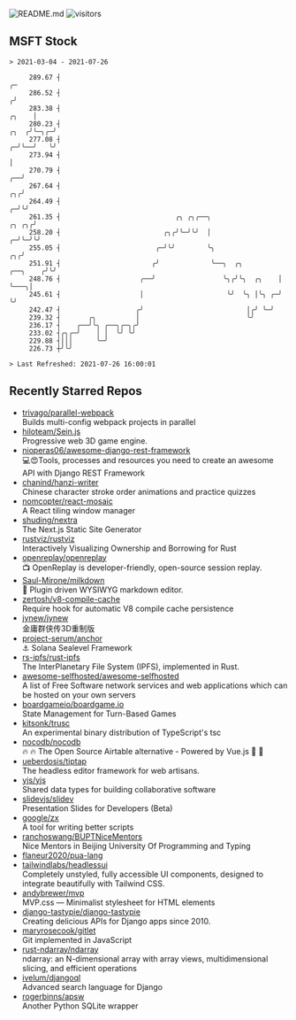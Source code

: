 ![README.md](https://github.com/Gerhut/Gerhut/workflows/README.md/badge.svg)
![visitors](https://visitors.vercel.app/Gerhut/Gerhut?token=8cf69d1f6813d272ef062726b6070c9be4ff72038cfe5a7ded7384a8da65d866)

## MSFT Stock

```
> 2021-03-04 - 2021-07-26

     289.67 ┤                                                                                                 ╭─ 
     286.52 ┤                                                                                                ╭╯  
     283.38 ┤                                                                                          ╭╮    │   
     280.23 ┤                                                                                     ╭╮  ╭╯╰─╮╭─╯   
     277.08 ┤                                                                                   ╭─╯╰──╯   ╰╯     
     273.94 ┤                                                                                   │                
     270.79 ┤                                                                                ╭──╯                
     267.64 ┤                                                                             ╭╮╭╯                   
     264.49 ┤                                                                           ╭─╯╰╯                    
     261.35 ┤                             ╭╮ ╭╮╭──╮                               ╭╮ ╭╮╭╯                        
     258.20 ┤                          ╭╮╭╯╰─╯╰╯  │                             ╭─╯╰─╯╰╯                         
     255.05 ┤                        ╭─╯╰╯        ╰╮                         ╭╮╭╯                                
     251.91 ┤                       ╭╯             ╰──╮  ╭╮         ╭──╮    ╭╯╰╯                                 
     248.76 ┤                    ╭──╯                 ╰╮╭╯╰╮  ╭╮    │  ╰───╮│                                    
     245.61 ┤                    │                     ╰╯  ╰╮ │╰╮ ╭─╯      ╰╯                                    
     242.47 ┤                   ╭╯                          │╭╯ ╰─╯                                              
     239.32 ┤       ╭╮          │                           ╰╯                                                   
     236.17 ┤    ╭──╯╰╮ ╭──╮╭─╮╭╯                                                                                
     233.02 ┤╭╮╭─╯    │ │  ╰╯ ╰╯                                                                                 
     229.88 ┤│││      ╰─╯                                                                                        
     226.73 ┼╯╰╯                                                                                                 

> Last Refreshed: 2021-07-26 16:00:01
```

## Recently Starred Repos

- [trivago/parallel-webpack](https://github.com/trivago/parallel-webpack)  
  Builds multi-config webpack projects in parallel
- [hiloteam/Sein.js](https://github.com/hiloteam/Sein.js)  
  Progressive web 3D game engine.
- [nioperas06/awesome-django-rest-framework](https://github.com/nioperas06/awesome-django-rest-framework)  
   💻😍Tools, processes and resources you need to create an awesome API with Django REST Framework
- [chanind/hanzi-writer](https://github.com/chanind/hanzi-writer)  
  Chinese character stroke order animations and practice quizzes
- [nomcopter/react-mosaic](https://github.com/nomcopter/react-mosaic)  
  A React tiling window manager
- [shuding/nextra](https://github.com/shuding/nextra)  
  The Next.js Static Site Generator
- [rustviz/rustviz](https://github.com/rustviz/rustviz)  
  Interactively Visualizing Ownership and Borrowing for Rust
- [openreplay/openreplay](https://github.com/openreplay/openreplay)  
  :tv: OpenReplay is developer-friendly, open-source session replay.
- [Saul-Mirone/milkdown](https://github.com/Saul-Mirone/milkdown)  
  🍼 Plugin driven WYSIWYG  markdown editor.
- [zertosh/v8-compile-cache](https://github.com/zertosh/v8-compile-cache)  
  Require hook for automatic V8 compile cache persistence
- [jynew/jynew](https://github.com/jynew/jynew)  
  金庸群侠传3D重制版
- [project-serum/anchor](https://github.com/project-serum/anchor)  
  ⚓ Solana Sealevel Framework
- [rs-ipfs/rust-ipfs](https://github.com/rs-ipfs/rust-ipfs)  
  The InterPlanetary File System (IPFS), implemented in Rust.
- [awesome-selfhosted/awesome-selfhosted](https://github.com/awesome-selfhosted/awesome-selfhosted)  
  A list of Free Software network services and web applications which can be hosted on your own servers
- [boardgameio/boardgame.io](https://github.com/boardgameio/boardgame.io)  
  State Management for Turn-Based Games
- [kitsonk/trusc](https://github.com/kitsonk/trusc)  
  An experimental binary distribution of TypeScript's tsc
- [nocodb/nocodb](https://github.com/nocodb/nocodb)  
  🔥 🔥  The Open Source Airtable alternative  - Powered by Vue.js 🚀 🚀  
- [ueberdosis/tiptap](https://github.com/ueberdosis/tiptap)  
  The headless editor framework for web artisans.
- [yjs/yjs](https://github.com/yjs/yjs)  
  Shared data types for building collaborative software
- [slidevjs/slidev](https://github.com/slidevjs/slidev)  
  Presentation Slides for Developers (Beta)
- [google/zx](https://github.com/google/zx)  
  A tool for writing better scripts
- [ranchoswang/BUPTNiceMentors](https://github.com/ranchoswang/BUPTNiceMentors)  
  Nice Mentors in Beijing University Of Programming and Typing 
- [flaneur2020/pua-lang](https://github.com/flaneur2020/pua-lang)  
- [tailwindlabs/headlessui](https://github.com/tailwindlabs/headlessui)  
  Completely unstyled, fully accessible UI components, designed to integrate beautifully with Tailwind CSS.
- [andybrewer/mvp](https://github.com/andybrewer/mvp)  
  MVP.css — Minimalist stylesheet for HTML elements
- [django-tastypie/django-tastypie](https://github.com/django-tastypie/django-tastypie)  
  Creating delicious APIs for Django apps since 2010.
- [maryrosecook/gitlet](https://github.com/maryrosecook/gitlet)  
  Git implemented in JavaScript
- [rust-ndarray/ndarray](https://github.com/rust-ndarray/ndarray)  
  ndarray: an N-dimensional array with array views, multidimensional slicing, and efficient operations
- [ivelum/djangoql](https://github.com/ivelum/djangoql)  
  Advanced search language for Django
- [rogerbinns/apsw](https://github.com/rogerbinns/apsw)  
  Another Python SQLite wrapper

